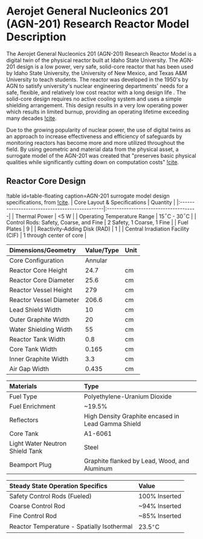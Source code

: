 # Aerojet General Nucleonics 201 (AGN-201) Research Reactor Model Description

The Aerojet General Nucleonics 201 (AGN-201) Research Reactor Model is a digital twin of the physical reactor built at Idaho State University. The AGN-201 design is a low power, very safe, solid-core reactor that has been used by Idaho State University, the University of New Mexico, and Texas A&M University to teach students. The reactor was developed in the 1950's by AGN to satisfy university's nuclear engineering departments' needs for a safe, flexible, and relatively low cost reactor with a long design life . The solid-core design requires no active cooling system and uses a simple shielding arrangement. This design results in a very low operating power which results in limited burnup, providing an operating lifetime exceeding many decades [!cite](ISU_AGN).

Due to the growing popularity of nuclear power, the use of digital twins as an approach to increase effectiveness and efficiency of safeguards by monitoring reactors has become more and more utilized throughout the field. By using geometric and material data from the physical asset, a surrogate model of the AGN-201 was created that "preserves basic physical qualities while significantly cutting down on computation costs" [!cite](AGN).

## Reactor Core Design

!table id=table-floating caption=AGN-201 surrogate model design specifications, from [!cite](AGN).
| Core Layout & Specifications                  | Quantity                             |
|:----------------------------------------------|:-------------------------------------|
| Thermal Power                                 | <5 W                                 |
| Operating Temperature Range                   | 15$^{\circ}$C - 30$^{\circ}$C        |
| Control Rods: Safety, Coarse, and Fine        | 2 Safety, 1 Coarse, 1 Fine           |
| Fuel Plates                                   | 9                                    |
| Reactivity-Adding Disk (RAD)                  | 1                                    |
| Central Irradiation Facility (CIF)            | 1 through center of core             |

| Dimensions/Geometry                               | Value/Type             | Unit        |
|:--------------------------------------------------|:-----------------------|:------------|
| Core Configuration                                | Annular                |             |
| Reactor Core Height                               | 24.7                   | cm          |
| Reactor Core Diameter                             | 25.6                   | cm          |
| Reactor Vessel Height                             | 279                    | cm          |
| Reactor Vessel Diameter                           | 206.6                  | cm          |
| Lead Shield Width                                 | 10                     | cm          |
| Outer Graphite Width                              | 20                     | cm          |
| Water Shielding Width                             | 55                     | cm          |
| Reactor Tank Width                                | 0.8                    | cm          |
| Core Tank Width                                   | 0.165                  | cm          |
| Inner Graphite Width                              | 3.3                    | cm          |
| Air Gap Width                                     | 0.435                  | cm          |

| Materials                           | Type                                               |
|:------------------------------------|:---------------------------------------------------|
| Fuel Type                           | Polyethylene-Uranium Dioxide                       |
| Fuel Enrichment                     | ~19.5%                                             |
| Reflectors                          | High Density Graphite encased in Lead Gamma Shield |
| Core Tank                           | A1-6061                                            |
| Light Water Neutron Shield Tank     | Steel                                              |
| Beamport Plug                       | Graphite flanked by Lead, Wood, and Aluminum       |

| Steady State Operation Specifics              | Value                                |
|:----------------------------------------------|:-------------------------------------|
| Safety Control Rods (Fueled)                  | 100% Inserted                        |
| Coarse Control Rod                            | ~94% Inserted                        |
| Fine Control Rod                              | ~85% Inserted                        |
| Reactor Temperature - Spatially Isothermal    | 23.5$^{\circ}$C                      |

